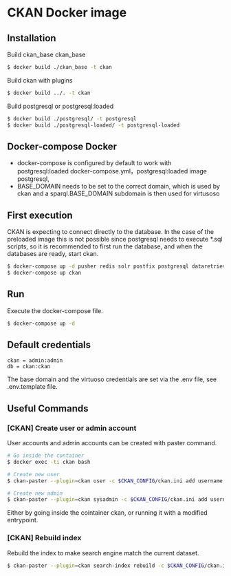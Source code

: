 # CKAN Docker image

## Installation 
Build ckan_base ckan_base
```sh
$ docker build ./ckan_base -t ckan
```
Build ckan with plugins
```sh
$ docker build ../. -t ckan
```
Build postgresql or postgresql:loaded 
```sh
$ docker build ./postgresql/ -t postgresql
$ docker build ./postgresql-loaded/ -t postgresql-loaded
```
## Docker-compose Docker
* docker-compose is configured by default to work with postgresql:loaded  docker-compose.yml，postgresql:loaded image postgresql,
* BASE_DOMAIN needs to be set to the correct domain, which is used by ckan and a sparql.BASE_DOMAIN subdomain is then used for virtusoso

## First execution
CKAN is expecting to connect directly to the database. In the case of the preloaded image this is not possible since postgresql needs to execute *.sql scripts, so it is recommended to first run the database, and when the databases are ready, start ckan.

```sh
$ docker-compose up -d pusher redis solr postfix postgresql dataretrieval virtuoso
$ docker-compose up ckan
```

## Run
Execute the docker-compose file.
```sh
$ docker-compose up -d
```

## Default credentials
```
ckan = admin:admin
db = ckan:ckan
```

The base domain and the virtuoso credentials are set via the .env file, see .env.template file.

## Useful Commands
### [CKAN] Create user or admin account 
User accounts and admin accounts can be created with paster command.

```sh
# Go inside the container
$ docker exec -ti ckan bash

# Create new user
$ ckan-paster --plugin=ckan user -c $CKAN_CONFIG/ckan.ini add username [ email=username@email.com password=password ]

# Create new admin
$ ckan-paster --plugin=ckan sysadmin -c $CKAN_CONFIG/ckan.ini add username [ email=username@email.com password=password ]
```
Either by going inside the cointainer ckan, or running it with a modified entrypoint.
### [CKAN] Rebuild index
Rebuild the index to make search engine match the current dataset.

```sh
$ ckan-paster --plugin=ckan search-index rebuild -c $CKAN_CONFIG/ckan.ini
```
